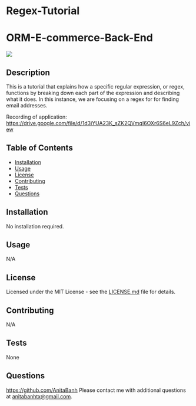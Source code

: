 # Regex-Tutorial

# ORM-E-commerce-Back-End
  ![](https://img.shields.io/badge/license-MIT-green)
  ## Description
  This is a tutorial that explains how a specific regular expression, or regex, functions by breaking down each part of the expression and describing what it does. In this instance, we are focusing on a regex for for finding email addresses.
  
  Recording of application: 
  https://drive.google.com/file/d/1d3iYUA23K_sZK2QVmqI6OXr6S6eL9Zch/view

  ## Table of Contents 

  - [Installation](##installation)
  - [Usage](#usage)
  - [License](#license)
  - [Contributing](#contributing)
  - [Tests](#tests)
  - [Questions](#questions)

  ## Installation
  No installation required.

  ## Usage
  N/A

  ## License

Licensed under the MIT License - see the [LICENSE.md](https://github.com/AnitaBanh/Regex-Tutorial/blob/main/LICENSE) file for details.


  ## Contributing
  N/A

  ## Tests
  None

  ## Questions
  <https://github.com/AnitaBanh>
  Please contact me with additional questions at anitabanhtx@gmail.com.
  
